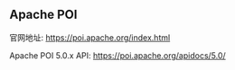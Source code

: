 ## Apache POI

官网地址: https://poi.apache.org/index.html

Apache POI 5.0.x API: https://poi.apache.org/apidocs/5.0/